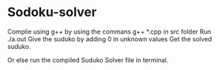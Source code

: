 # Sodoku-solver
Complie using g++ by using the commans g++ *.cpp in src folder
Run ./a.out
Give the suduko by adding 0 in unknown values
Get the solved suduko.


Or else run the compiled Suduko Solver file in terminal.
